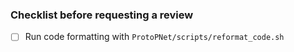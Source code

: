 ### Checklist before requesting a review
- [ ] Run code formatting with `ProtoPNet/scripts/reformat_code.sh`